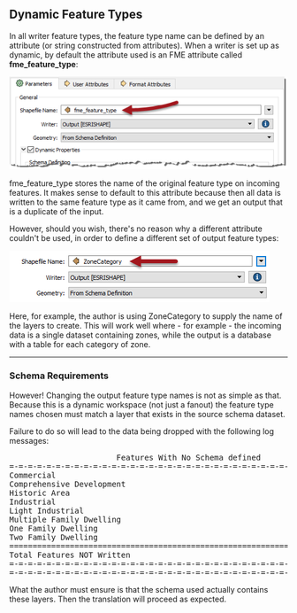 ## Dynamic Feature Types ##

In all writer feature types, the feature type name can be defined by an attribute (or string constructed from attributes). When a writer is set up as dynamic, by default the attribute used is an FME attribute called **fme&#95;feature&#95;type**:

![](./Images/4.047.DynamicWriterFTParameter.png)

fme&#95;feature&#95;type stores the name of the original feature type on incoming features. It makes sense to default to this attribute because then all data is written to the same feature type as it came from, and we get an output that is a duplicate of the input.

However, should you wish, there's no reason why a different attribute couldn't be used, in order to define a different set of output feature types:

![](./Images/4.048.DynamicWriterFTParameterSet.png)

Here, for example, the author is using ZoneCategory to supply the name of the layers to create. This will work well where - for example - the incoming data is a single dataset containing zones, while the output is a database with a table for each category of zone.

---

### Schema Requirements ###

However! Changing the output feature type names is not as simple as that. Because this is a dynamic workspace (not just a fanout) the feature type names chosen must match a layer that exists in the source schema dataset.

Failure to do so will lead to the data being dropped with the following log messages:

<pre>
                       Features With No Schema defined
=-=-=-=-=-=-=-=-=-=-=-=-=-=-=-=-=-=-=-=-=-=-=-=-=-=-=-=-=-=-=-=-=-=-=-=-=-=-=-
Commercial                                                                  51
Comprehensive Development                                                  237
Historic Area                                                                5
Industrial                                                                  14
Light Industrial                                                            19
Multiple Family Dwelling                                                    45
One Family Dwelling                                                         19
Two Family Dwelling                                                         26
==============================================================================
Total Features NOT Written                                                 416
=-=-=-=-=-=-=-=-=-=-=-=-=-=-=-=-=-=-=-=-=-=-=-=-=-=-=-=-=-=-=-=-=-=-=-=-=-=-=-
=-=-=-=-=-=-=-=-=-=-=-=-=-=-=-=-=-=-=-=-=-=-=-=-=-=-=-=-=-=-=-=-=-=-=-=-=-=-=-
</pre>

What the author must ensure is that the schema used actually contains these layers. Then the translation will proceed as expected.